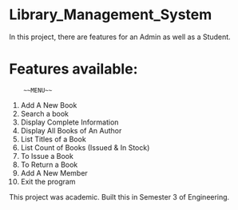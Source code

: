 # Library_Management_System

In this project, there are features for  an Admin as well as a Student.

# Features available:
        ~~MENU~~
 1. Add A New Book
 2. Search a book
 3. Display Complete Information
 4. Display All Books of An Author
 5. List Titles of a Book
 6. List Count of Books (Issued & In Stock)
 7. To Issue a Book
 8. To Return a Book
 9. Add A New Member
 10. Exit the program

This project was academic. Built this in Semester 3 of Engineering.
